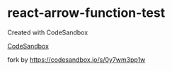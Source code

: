 # react-arrow-function-test
Created with CodeSandbox

[CodeSandbox](https://codesandbox.io/s/github/aclearworld/react-arrow-function-test/tree/master/)

fork by https://codesandbox.io/s/0y7wm3pp1w
